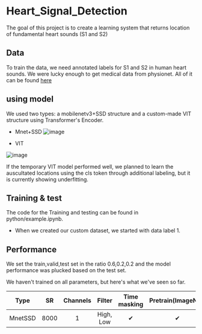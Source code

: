 # Heart_Signal_Detection
The goal of this project is to create a learning system that returns location of fundamental heart sounds (S1 and S2)

## Data
To train the data, we need annotated labels for S1 and S2 in human heart sounds. We were lucky enough to get medical data from physionet.
All of it can be found [here](https://physionet.org/content/circor-heart-sound/1.0.3/)

## using model
We used two types: a mobilenetv3+SSD structure and a custom-made VIT structure using Transformer's Encoder. 

- Mnet+SSD
![image](https://github.com/Jaewon-Sa/Heart_Signal_Detection/assets/92181151/7f55eae7-c30a-479f-b327-ed69a4121e04)

- VIT

![image](https://github.com/Jaewon-Sa/Heart_Signal_Detection/assets/92181151/45ab2408-537e-4fe1-9ed1-6d0b89b3ae7a)

If the temporary VIT model performed well, we planned to learn the auscultated locations using the cls token through additional labeling,
but it is currently showing underfitting.

## Training & test
The code for the Training and testing can be found in python/example.ipynb.

- When we created our custom dataset, we started with data label 1.

## Performance
We set the train,valid,test set in the ratio 0.6,0.2,0.2 and the model performance was plucked based on the test set. 

We haven't trained on all parameters, but here's what we've seen so far.

| Type | SR | Channels | Filter | Time masking | Pretrain(ImageNet) | Aug | X(wl=sr/x) | mAP0.5 |
| :--: | :-: | :-----: | :----: | :----------: | :----------------: | :-: | :--------: | :----: |
| MnetSSD | 8000 | 1 | High, Low | ✔ | ✔ |  | 15 | 0.802 |

